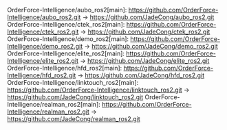 OrderForce-Intelligence/aubo_ros2[main]: https://github.com/OrderForce-Intelligence/aubo_ros2.git -> https://github.com/JadeCong/aubo_ros2.git
OrderForce-Intelligence/ctek_ros2[main]: https://github.com/OrderForce-Intelligence/ctek_ros2.git -> https://github.com/JadeCong/ctek_ros2.git
OrderForce-Intelligence/demo_ros2[main]: https://github.com/OrderForce-Intelligence/demo_ros2.git -> https://github.com/JadeCong/demo_ros2.git
OrderForce-Intelligence/elite_ros2[main]: https://github.com/OrderForce-Intelligence/elite_ros2.git -> https://github.com/JadeCong/elite_ros2.git
OrderForce-Intelligence/hfd_ros2[main]: https://github.com/OrderForce-Intelligence/hfd_ros2.git -> https://github.com/JadeCong/hfd_ros2.git
OrderForce-Intelligence/linktouch_ros2[main]: https://github.com/OrderForce-Intelligence/linktouch_ros2.git -> https://github.com/JadeCong/linktouch_ros2.git
OrderForce-Intelligence/realman_ros2[main]: https://github.com/OrderForce-Intelligence/realman_ros2.git -> https://github.com/JadeCong/realman_ros2.git
